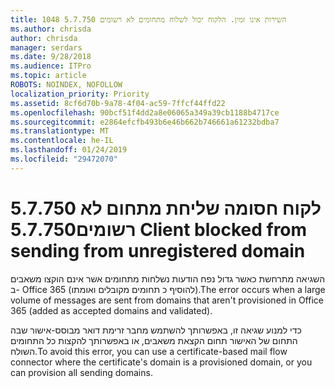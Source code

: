 ```yaml
---
title: 1048 5.7.750 השירות אינו זמין. הלקוח יכול לשלוח מתחומים לא רשומים
ms.author: chrisda
author: chrisda
manager: serdars
ms.date: 9/28/2018
ms.audience: ITPro
ms.topic: article
ROBOTS: NOINDEX, NOFOLLOW
localization_priority: Priority
ms.assetid: 8cf6d70b-9a78-4f04-ac59-7ffcf44ffd22
ms.openlocfilehash: 90bcf51f4dd2a8e06065a349a39cb1188b4717ce
ms.sourcegitcommit: e2864efcfb493b6e46b662b746661a61232bdba7
ms.translationtype: MT
ms.contentlocale: he-IL
ms.lasthandoff: 01/24/2019
ms.locfileid: "29472070"
---
```

# <a name="57750-client-blocked-from-sending-from-unregistered-domain"></a><span data-ttu-id="63725-103">5.7.750 לקוח חסומה שליחת מתחום לא רשומים</span><span class="sxs-lookup"><span data-stu-id="63725-103">5.7.750 Client blocked from sending from unregistered domain</span></span>

<span data-ttu-id="63725-104">השגיאה מתרחשת כאשר גדול נפח הודעות נשלחות מתחומים אשר אינם הוקצו משאבים ב- Office 365 (להוסיף כ תחומים מקובלים ואומתו).</span><span class="sxs-lookup"><span data-stu-id="63725-104">The error occurs when a large volume of messages are sent from domains that aren't provisioned in Office 365 (added as accepted domains and validated).</span></span>
  
<span data-ttu-id="63725-105">כדי למנוע שגיאה זו, באפשרותך להשתמש מחבר זרימת דואר מבוסס-אישור שבה התחום של האישור תחום הקצאת משאבים, או באפשרותך להקצות כל התחומים השולח.</span><span class="sxs-lookup"><span data-stu-id="63725-105">To avoid this error, you can use a certificate-based mail flow connector where the certificate's domain is a provisioned domain, or you can provision all sending domains.</span></span>
  

